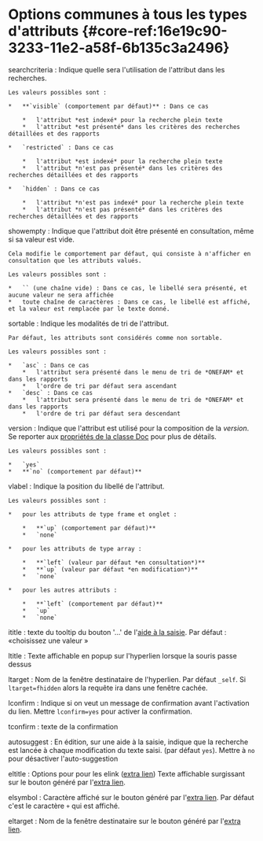 # Options communes à tous les types d'attributs {#core-ref:16e19c90-3233-11e2-a58f-6b135c3a2496}

searchcriteria
:   Indique quelle sera l'utilisation de l'attribut dans les recherches.
    
    Les valeurs possibles sont :
    
    *   **`visible` (comportement par défaut)** : Dans ce cas
        
        *   l'attribut *est indexé* pour la recherche plein texte
        *   l'attribut *est présenté* dans les critères des recherches détaillées et des rapports
    
    *   `restricted` : Dans ce cas
        
        *   l'attribut *est indexé* pour la recherche plein texte
        *   l'attribut *n'est pas présenté* dans les critères des recherches détaillées et des rapports
    
    *   `hidden` : Dans ce cas
        
        *   l'attribut *n'est pas indexé* pour la recherche plein texte
        *   l'attribut *n'est pas présenté* dans les critères des recherches détaillées et des rapports

showempty
:   Indique que l'attribut doit être présenté en consultation, même si sa valeur est vide.
    
    Cela modifie le comportement par défaut, qui consiste à n'afficher en consultation que les attributs valués.
    
    Les valeurs possibles sont :
    
    *   `` (une chaîne vide) : Dans ce cas, le libellé sera présenté, et aucune valeur ne sera affichée
    *   toute chaîne de caractères : Dans ce cas, le libellé est affiché, et la valeur est remplacée par le texte donné.

sortable
:   Indique les modalités de tri de l'attribut.
    
    Par défaut, les attributs sont considérés comme non sortable.
    
    Les valeurs possibles sont :
    
    *   `asc` : Dans ce cas
        *   l'attribut sera présenté dans le menu de tri de *ONEFAM* et dans les rapports
        *   l'ordre de tri par défaut sera ascendant
    *   `desc` : Dans ce cas
        *   l'attribut sera présenté dans le menu de tri de *ONEFAM* et dans les rapports
        *   l'ordre de tri par défaut sera descendant

version
:   Indique que l'attribut est utilisé pour la composition de la *version*.
    Se reporter aux [propriétés de la classe Doc](#core-ref:9aa8edfa-2f2a-11e2-aaec-838a12b40353) pour plus de détails.
    
    Les valeurs possibles sont :
    
    *   `yes`
    *   **`no` (comportement par défaut)**

vlabel
:   Indique la position du libellé de l'attribut.
    
    Les valeurs possibles sont :
    
    *   pour les attributs de type frame et onglet :
        
        *   **`up` (comportement par défaut)**
        *   `none`
    
    *   pour les attributs de type array :
        
        *   **`left` (valeur par défaut *en consultation*)**
        *   **`up` (valeur par défaut *en modification*)**
        *   `none`
    
    *   pour les autres attributs :
        
        *   **`left` (comportement par défaut)**
        *   `up`
        *   `none`


ititle
: texte du tooltip du bouton '...' de l'[aide à la saisie][aide_saisie]. 
  Par défaut : «choisissez une valeur »

ltitle
: Texte affichable en popup sur l'hyperlien lorsque la souris passe
  dessus

ltarget
: Nom de la fenêtre destinataire de l'hyperlien. Par défaut `_self`.
  Si `ltarget=fhidden` alors la requête ira dans une fenêtre cachée.

lconfirm
: Indique si on veut un message de confirmation avant l'activation du
lien. Mettre `lconfirm=yes` pour activer la confirmation.

tconfirm
: texte de la confirmation

autosuggest
:  En édition, sur une aide à la saisie, indique que la recherche est
  lancée à chaque modification du texte saisi. (par défaut `yes`).
  Mettre à `no` pour désactiver l'auto-suggestion

eltitle
: Options pour pour les elink ([extra lien][extralink])
  Texte affichable surgissant sur le bouton généré par l'[extra lien][extralink].

elsymbol
: Caractère affiché sur le bouton généré par l'[extra lien][extralink]. Par défaut c'est le caractère `+` qui est affiché.

eltarget
: Nom de la fenêtre destinataire sur le bouton généré par l'[extra lien][extralink].

<!-- links -->
[extralink]: #core-ref:d9849af0-0c08-473a-9250-dcf62a55104d
[aide_saisie]: #core-ref:0b2d4cd0-4eed-41d8-ac57-37525a444194